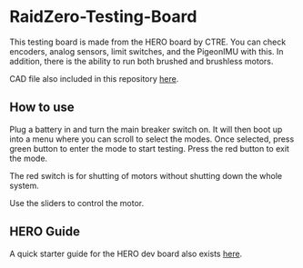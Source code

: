 # RaidZero-Testing-Board

This testing board is made from the HERO board by CTRE. You can check encoders, analog sensors, limit switches, and the PigeonIMU with this.
In addition, there is the ability to run both brushed and brushless motors.

CAD file also included in this repository [here](CAD/Testing%20Board.STEP).

## How to use

Plug a battery in and turn the main breaker switch on.
It will then boot up into a menu where you can scroll to select the modes. Once selected, press green button to enter the mode to start testing. Press the red button to exit the mode.

The red switch is for shutting of motors without shutting down the whole system.

Use the sliders to control the motor.

## HERO Guide

A quick starter guide for the HERO dev board also exists [here](HERO%20Guide/HERO-Guide.md).
